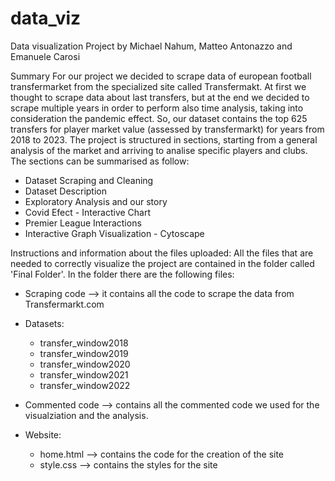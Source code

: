 # data_viz
Data visualization Project by Michael Nahum, Matteo Antonazzo and Emanuele Carosi

Summary 
For our project we decided to scrape data of european football transfermarket from the specialized site called Transfermakt. At first we thought to scrape data about last transfers, but at the end we decided to scrape multiple years in order to perform also time analysis, taking into consideration the pandemic effect. So, our dataset contains the top 625 transfers for player market value (assessed by transfermarkt) for years from 2018 to 2023. 
The project is structured in sections, starting from a general analysis of the market and arriving to analise specific players and clubs.
The sections can be summarised as follow:
- Dataset Scraping and Cleaning
- Dataset Description
- Exploratory Analysis and our story
- Covid Efect - Interactive Chart
- Premier League Interactions
- Interactive Graph Visualization - Cytoscape

Instructions and information about the files uploaded:
All the files that are needed to correctly visualize the project are contained in the folder called 'Final Folder'.
In the folder there are the following files:
- Scraping code --> it contains all the code to scrape the data from Transfermarkt.com

- Datasets:
  - transfer_window2018
  - transfer_window2019
  - transfer_window2020
  - transfer_window2021
  - transfer_window2022

- Commented code --> contains all the commented code we used for the visualziation and the analysis.

- Website:
  - home.html --> contains the code for the creation of the site 
  - style.css --> contains the styles for the site


